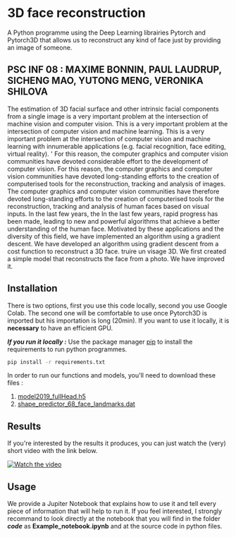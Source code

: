 # 3D face reconstruction
A Python programme using the Deep Learning librairies Pytorch and Pytorch3D that allows us to reconstruct any kind of face just by providing an image of someone.

## PSC INF 08 : MAXIME BONNIN, PAUL LAUDRUP, SICHENG MAO, YUTONG MENG, VERONIKA SHILOVA
The estimation of 3D facial surface and other intrinsic facial components from a single image is a very important problem at the intersection of machine vision and computer vision.
This is a very important problem at the intersection of computer vision and machine learning.
This is a very important problem at the intersection of computer vision and machine learning with innumerable applications (e.g. facial recognition, face editing, virtual reality). '
For this reason, the computer graphics and computer vision communities have devoted considerable effort to the development of computer vision.
For this reason, the computer graphics and computer vision communities have devoted long-standing efforts to the creation of computerised tools for the reconstruction, tracking and analysis of images.
The computer graphics and computer vision communities have therefore devoted long-standing efforts to the creation of computerised tools for the reconstruction, tracking and analysis of human faces based on visual inputs. In the last few years, the
In the last few years, rapid progress has been made, leading to new and powerful algorithms that achieve a better understanding of the human face.
Motivated by these applications and the diversity of this field, we have implemented an algorithm using a gradient descent.
We have developed an algorithm using gradient descent from a cost function to reconstruct a 3D face.
truire un visage 3D. We first created a simple model that reconstructs the face from a photo.
We have improved it.

## Installation

There is two options, first you use this code locally, second you use Google Colab. The second one will be comfortable to use once Pytorch3D is imported but his importation is long (20min). If you want to use it locally, it is **necessary** to have an efficient GPU.  

***If you run it locally :***
Use the package manager [pip](https://pip.pypa.io/en/stable/) to install the requirements to run python programmes.

```bash
pip install -r requirements.txt
```

In order to run our functions and models, you'll need to download these files : 
 1) [model2019_fullHead.h5](https://faces.dmi.unibas.ch/bfm/bfm2019.html)
 2) [shape_predictor_68_face_landmarks.dat](https://github.com/davisking/dlib-models/blob/master/shape_predictor_68_face_landmarks.dat.bz2)


## Results

If you're interested by the results it produces, you can just watch the (very) short video with the link below.

[![Watch the video](https://img.youtube.com/vi/h8PuR1Vn-RI/hqdefault.jpg)](https://youtu.be/h8PuR1Vn-RI)


## Usage

We provide a Jupiter Notebook that explains how to use it and tell every piece of information that will help to run it. If you feel interested, I strongly recommand to look directly at the notebook that you will find in the folder ***code*** as **Example_notebook.ipynb** and at the source code in python files.
